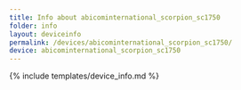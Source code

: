 ```yaml
---
title: Info about abicominternational_scorpion_sc1750
folder: info
layout: deviceinfo
permalink: /devices/abicominternational_scorpion_sc1750/
device: abicominternational_scorpion_sc1750
---
```

{% include templates/device_info.md %}
